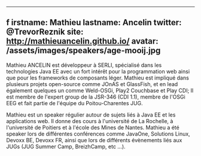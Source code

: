  ---
f irstname: Mathieu
lastname: Ancelin
twitter: @TrevorReznik
site: http://mathieuancelin.github.io/
avatar: /assets/images/speakers/age-mooij.jpg
---

Mathieu ANCELIN est développeur à SERLI, spécialisé dans les technologies Java EE avec un fort intérêt pour la programmation web ainsi que pour les frameworks de composants léger. Mathieu est impliqué dans plusieurs projets open-source comme JOnAS et GlassFish, et en lead également quelques un comme Weld-OSGi, Play2 Couchbase et Play CDI; 
Il est membre de l'expert group de la JSR-346 (CDI 1.1), membre de l'OSGi EEG et fait partie de l'équipe du Poitou-Charentes JUG.

Mathieu est un speaker régulier autour de sujets liés à Java EE et les applications web. 
Il donne des cours à l'université de La Rochelle, à l'université de Poitiers et à l'école des Mines de Nantes. Mathieu a été speaker lors de différentes conférences comme JavaOne, Solutions Linux, Devoxx BE, Devoxx FR, ainsi que lors de différents évènements liés aux JUGs (JUG Summer Camp, BreizhCamp, etc ...).